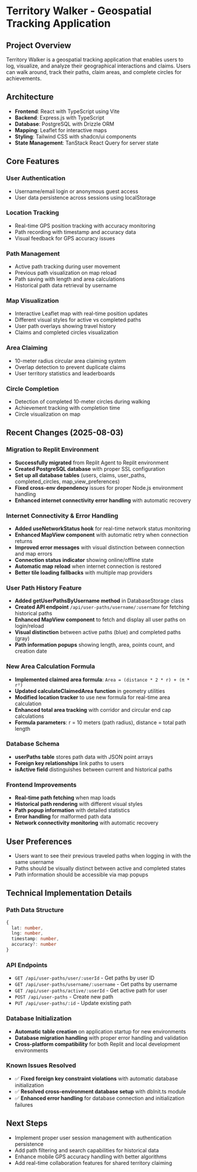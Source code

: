# Territory Walker - Geospatial Tracking Application

## Project Overview
Territory Walker is a geospatial tracking application that enables users to log, visualize, and analyze their geographical interactions and claims. Users can walk around, track their paths, claim areas, and complete circles for achievements.

## Architecture
- **Frontend**: React with TypeScript using Vite
- **Backend**: Express.js with TypeScript
- **Database**: PostgreSQL with Drizzle ORM
- **Mapping**: Leaflet for interactive maps
- **Styling**: Tailwind CSS with shadcn/ui components
- **State Management**: TanStack React Query for server state

## Core Features

### User Authentication
- Username/email login or anonymous guest access
- User data persistence across sessions using localStorage

### Location Tracking
- Real-time GPS position tracking with accuracy monitoring
- Path recording with timestamp and accuracy data
- Visual feedback for GPS accuracy issues

### Path Management
- Active path tracking during user movement
- Previous path visualization on map reload
- Path saving with length and area calculations
- Historical path data retrieval by username

### Map Visualization
- Interactive Leaflet map with real-time position updates
- Different visual styles for active vs completed paths
- User path overlays showing travel history
- Claims and completed circles visualization

### Area Claiming
- 10-meter radius circular area claiming system
- Overlap detection to prevent duplicate claims
- User territory statistics and leaderboards

### Circle Completion
- Detection of completed 10-meter circles during walking
- Achievement tracking with completion time
- Circle visualization on map

## Recent Changes (2025-08-03)

### Migration to Replit Environment
- **Successfully migrated** from Replit Agent to Replit environment
- **Created PostgreSQL database** with proper SSL configuration
- **Set up all database tables** (users, claims, user_paths, completed_circles, map_view_preferences)
- **Fixed cross-env dependency** issues for proper Node.js environment handling
- **Enhanced internet connectivity error handling** with automatic recovery

### Internet Connectivity & Error Handling
- **Added useNetworkStatus hook** for real-time network status monitoring
- **Enhanced MapView component** with automatic retry when connection returns
- **Improved error messages** with visual distinction between connection and map errors
- **Connection status indicator** showing online/offline state
- **Automatic map reload** when internet connection is restored
- **Better tile loading fallbacks** with multiple map providers

### User Path History Feature
- **Added getUserPathsByUsername method** in DatabaseStorage class
- **Created API endpoint** `/api/user-paths/username/:username` for fetching historical paths
- **Enhanced MapView component** to fetch and display all user paths on login/reload
- **Visual distinction** between active paths (blue) and completed paths (gray)
- **Path information popups** showing length, area, points count, and creation date

### New Area Calculation Formula
- **Implemented claimed area formula**: `Area = (distance * 2 * r) + (π * r²)`
- **Updated calculateClaimedArea function** in geometry utilities
- **Modified location tracker** to use new formula for real-time area calculation
- **Enhanced total area tracking** with corridor and circular end cap calculations
- **Formula parameters**: r = 10 meters (path radius), distance = total path length

### Database Schema
- **userPaths table** stores path data with JSON point arrays
- **Foreign key relationships** link paths to users
- **isActive field** distinguishes between current and historical paths

### Frontend Improvements
- **Real-time path fetching** when map loads
- **Historical path rendering** with different visual styles
- **Path popup information** with detailed statistics
- **Error handling** for malformed path data
- **Network connectivity monitoring** with automatic recovery

## User Preferences
- Users want to see their previous traveled paths when logging in with the same username
- Paths should be visually distinct between active and completed states
- Path information should be accessible via map popups

## Technical Implementation Details

### Path Data Structure
```typescript
{
  lat: number,
  lng: number, 
  timestamp: number,
  accuracy?: number
}
```

### API Endpoints
- `GET /api/user-paths/user/:userId` - Get paths by user ID
- `GET /api/user-paths/username/:username` - Get paths by username
- `GET /api/user-paths/active/:userId` - Get active path for user
- `POST /api/user-paths` - Create new path
- `PUT /api/user-paths/:id` - Update existing path

### Database Initialization
- **Automatic table creation** on application startup for new environments
- **Database migration handling** with proper error handling and validation
- **Cross-platform compatibility** for both Replit and local development environments

### Known Issues Resolved
- ✅ **Fixed foreign key constraint violations** with automatic database initialization
- ✅ **Resolved cross-environment database setup** with dbInit.ts module
- ✅ **Enhanced error handling** for database connection and initialization failures

## Next Steps
- Implement proper user session management with authentication persistence
- Add path filtering and search capabilities for historical data
- Enhance mobile GPS accuracy handling with better algorithms
- Add real-time collaboration features for shared territory claiming